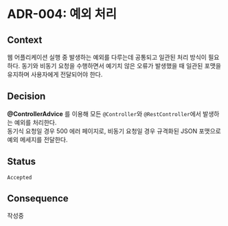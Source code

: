 # **ADR-004:** 예외 처리 

## Context

웹 어플리케이션 실행 중 발생하는 예외를 다루는데 공통되고 일관된 처리 방식이 필요하다.
동기와 비동기 요청을 수행하면서 예기치 않은 오류가 발생했을 때 일관된 포맷을 유지하며 사용자에게 전달되어야 한다. 

## Decision

**@ControllerAdvice** 를 이용해 모든 `@Controller`와 `@RestController`에서 발생하는 예외를 처리한다.  
동기식 요청일 경우 500 에러 페이지로, 비동기 요청일 경우 규격화된 JSON 포맷으로 예외 메세지를 전달한다. 

## Status
`Accepted`

## Consequence

작성중
